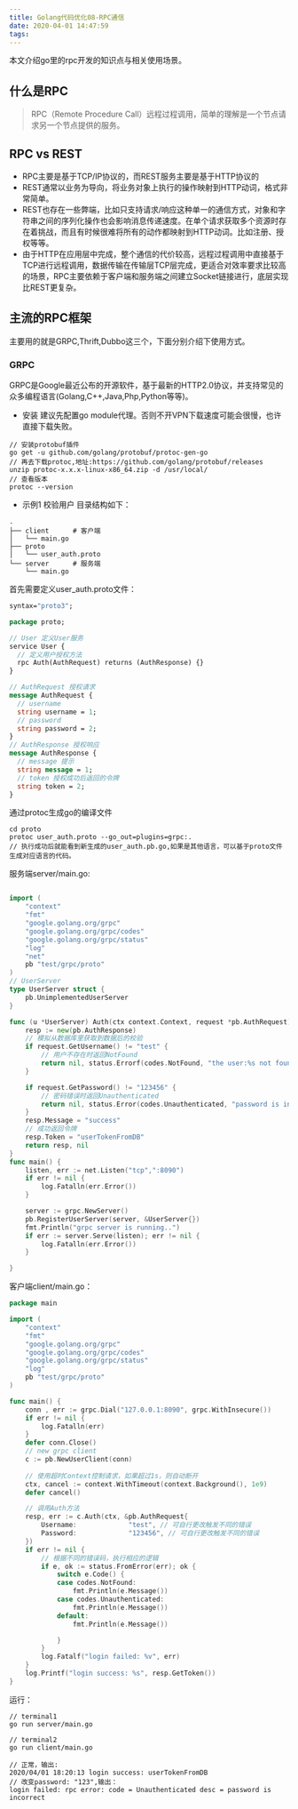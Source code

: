 ```yaml
---
title: Golang代码优化08-RPC通信
date: 2020-04-01 14:47:59
tags:
---
```

本文介绍go里的rpc开发的知识点与相关使用场景。

## 什么是RPC
>RPC（Remote Procedure Call）远程过程调用，简单的理解是一个节点请求另一个节点提供的服务。

## RPC vs REST
- RPC主要是基于TCP/IP协议的，而REST服务主要是基于HTTP协议的
- REST通常以业务为导向，将业务对象上执行的操作映射到HTTP动词，格式非常简单。
- REST也存在一些弊端，比如只支持请求/响应这种单一的通信方式，对象和字符串之间的序列化操作也会影响消息传递速度。在单个请求获取多个资源时存在着挑战，而且有时候很难将所有的动作都映射到HTTP动词。比如注册、授权等等。
- 由于HTTP在应用层中完成，整个通信的代价较高，远程过程调用中直接基于TCP进行远程调用，数据传输在传输层TCP层完成，更适合对效率要求比较高的场景，RPC主要依赖于客户端和服务端之间建立Socket链接进行，底层实现比REST更复杂。

## 主流的RPC框架
主要用的就是GRPC,Thrift,Dubbo这三个，下面分别介绍下使用方式。

### GRPC
GRPC是Google最近公布的开源软件，基于最新的HTTP2.0协议，并支持常见的众多编程语言(Golang,C++,Java,Php,Python等等)。
- 安装
建议先配置go module代理。否则不开VPN下载速度可能会很慢，也许直接下载失败。
```
// 安装protobuf插件
go get -u github.com/golang/protobuf/protoc-gen-go
// 再去下载protoc,地址:https://github.com/golang/protobuf/releases
unzip protoc-x.x.x-linux-x86_64.zip -d /usr/local/
// 查看版本
protoc --version
```

- 示例1 校验用户
目录结构如下：
```
.
├── client      # 客户端
│   └── main.go
├── proto
│   └── user_auth.proto
└── server      # 服务端
    └── main.go

```

<!--more-->

首先需要定义user_auth.proto文件：
```proto
syntax="proto3";

package proto;

// User 定义User服务
service User {
  // 定义用户授权方法
  rpc Auth(AuthRequest) returns (AuthResponse) {}
}

// AuthRequest 授权请求
message AuthRequest {
  // username
  string username = 1;
  // password
  string password = 2;
}
// AuthResponse 授权响应
message AuthResponse {
  // message 提示
  string message = 1;
  // token 授权成功后返回的令牌
  string token = 2;
}
```

通过protoc生成go的编译文件
```
cd proto
protoc user_auth.proto --go_out=plugins=grpc:.
// 执行成功后就能看到新生成的user_auth.pb.go,如果是其他语言，可以基于proto文件生成对应语言的代码。
```

服务端server/main.go:
```go

import (
	"context"
	"fmt"
	"google.golang.org/grpc"
	"google.golang.org/grpc/codes"
	"google.golang.org/grpc/status"
	"log"
	"net"
	pb "test/grpc/proto"
)
// UserServer
type UserServer struct {
	pb.UnimplementedUserServer
}

func (u *UserServer) Auth(ctx context.Context, request *pb.AuthRequest) (*pb.AuthResponse, error) {
    resp := new(pb.AuthResponse)
    // 模拟从数据库里获取到数据后的校验
	if request.GetUsername() != "test" {
        // 用户不存在时返回NotFound
		return nil, status.Errorf(codes.NotFound, "the user:%s not found", request.Username)
	}

	if request.GetPassword() != "123456" {
        // 密码错误时返回Unauthenticated
		return nil, status.Error(codes.Unauthenticated, "password is incorrect")
	}
    resp.Message = "success"
    // 成功返回令牌
	resp.Token = "userTokenFromDB"
	return resp, nil
}
func main() {
	listen, err := net.Listen("tcp",":8090")
	if err != nil {
		log.Fatalln(err.Error())
	}

	server := grpc.NewServer()
	pb.RegisterUserServer(server, &UserServer{})
	fmt.Println("grpc server is running..")
	if err := server.Serve(listen); err != nil {
		log.Fatalln(err.Error())
	}

}
```

客户端client/main.go：
```go
package main

import (
	"context"
	"fmt"
	"google.golang.org/grpc"
	"google.golang.org/grpc/codes"
	"google.golang.org/grpc/status"
	"log"
	pb "test/grpc/proto"
)

func main() {
	conn , err := grpc.Dial("127.0.0.1:8090", grpc.WithInsecure())
	if err != nil {
		log.Fatalln(err)
	}
    defer conn.Close()
    // new grpc client
    c := pb.NewUserClient(conn)
    
    // 使用超时Context控制请求，如果超过1s，则自动断开
	ctx, cancel := context.WithTimeout(context.Background(), 1e9)
	defer cancel()

    // 调用Auth方法
	resp, err := c.Auth(ctx, &pb.AuthRequest{
		Username:             "test", // 可自行更改触发不同的错误
		Password:             "123456", // 可自行更改触发不同的错误
	})
	if err != nil {
        // 根据不同的错误码，执行相应的逻辑
		if e, ok := status.FromError(err); ok {
			switch e.Code() {
			case codes.NotFound:
				fmt.Println(e.Message())
			case codes.Unauthenticated:
				fmt.Println(e.Message())
			default:
				fmt.Println(e.Message())

			}
		}
		log.Fatalf("login failed: %v", err)
	}
	log.Printf("login success: %s", resp.GetToken())
}
```

运行：

```
// terminal1
go run server/main.go

// terminal2
go run client/main.go

// 正常，输出:
2020/04/01 18:20:13 login success: userTokenFromDB
// 改变password: "123",输出：
login failed: rpc error: code = Unauthenticated desc = password is incorrect
```